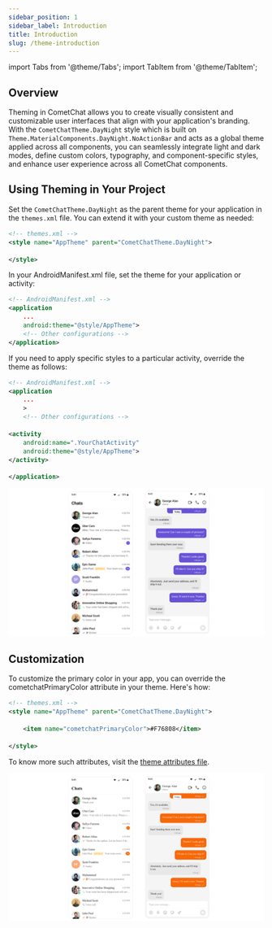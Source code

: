 ```yaml
---
sidebar_position: 1
sidebar_label: Introduction
title: Introduction
slug: /theme-introduction
---
```


import Tabs from '@theme/Tabs';
import TabItem from '@theme/TabItem';

## Overview
Theming in CometChat allows you to create visually consistent and customizable user interfaces that align with your application's branding. With the `CometChatTheme.DayNight` style which is built on `Theme.MaterialComponents.DayNight.NoActionBar` and acts as a global theme applied across all components, you can seamlessly integrate light and dark modes, define custom colors, typography, and component-specific styles, and enhance user experience across all CometChat components.


## Using Theming in Your Project
Set the `CometChatTheme.DayNight` as the parent theme for your application in the `themes.xml` file. You can extend it with your custom theme as needed:

```xml 
<!-- themes.xml -->
<style name="AppTheme" parent="CometChatTheme.DayNight">
   
</style>
```

In your AndroidManifest.xml file, set the theme for your application or activity:

```xml
<!-- AndroidManifest.xml -->
<application
    ...
    android:theme="@style/AppTheme">
    <!-- Other configurations -->
</application>
```

If you need to apply specific styles to a particular activity, override the theme as follows:

```xml 
<!-- AndroidManifest.xml -->
<application
    ...
    >
    <!-- Other configurations -->

<activity
    android:name=".YourChatActivity"
    android:theme="@style/AppTheme">
</activity>

</application>
```

![](../assets/introduction_theming_default.png)

## Customization
To customize the primary color in your app, you can override the cometchatPrimaryColor attribute in your theme. Here's how:

```xml
<!-- themes.xml -->
<style name="AppTheme" parent="CometChatTheme.DayNight">

    <item name="cometchatPrimaryColor">#F76808</item>

</style>
```
To know more such attributes, visit the [theme attributes file](https://github.com/cometchat/cometchat-uikit-android/blob/v5/chatuikit/src/main/res/values/attr_cometchat_theme.xml).

![](../assets/introduction_theming_primary_change.png)